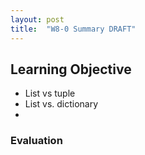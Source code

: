 ```yaml
---
layout: post
title:  "W8-0 Summary DRAFT"
---
```


## Learning Objective
- List vs tuple 
- List vs. dictionary
- 
### Evaluation 
